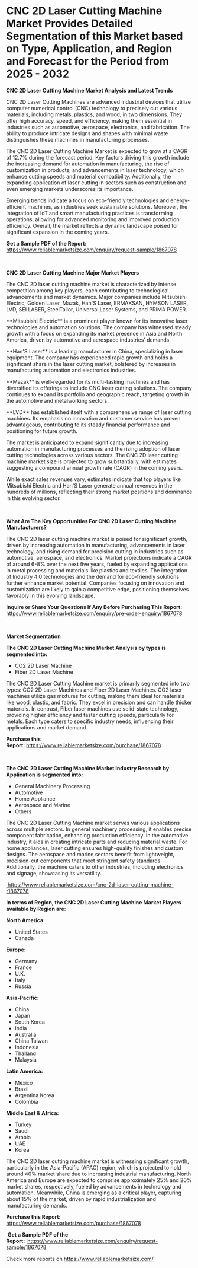 <p><h1>CNC 2D Laser Cutting Machine Market Provides Detailed Segmentation of this Market based on Type, Application, and Region and Forecast for the Period from 2025 - 2032</h1></p><p><strong>CNC 2D Laser Cutting Machine Market Analysis and Latest Trends</strong></p>
<p><p>CNC 2D Laser Cutting Machines are advanced industrial devices that utilize computer numerical control (CNC) technology to precisely cut various materials, including metals, plastics, and wood, in two dimensions. They offer high accuracy, speed, and efficiency, making them essential in industries such as automotive, aerospace, electronics, and fabrication. The ability to produce intricate designs and shapes with minimal waste distinguishes these machines in manufacturing processes.</p><p>The CNC 2D Laser Cutting Machine Market is expected to grow at a CAGR of 12.7% during the forecast period. Key factors driving this growth include the increasing demand for automation in manufacturing, the rise of customization in products, and advancements in laser technology, which enhance cutting speeds and material compatibility. Additionally, the expanding application of laser cutting in sectors such as construction and even emerging markets underscores its importance.</p><p>Emerging trends indicate a focus on eco-friendly technologies and energy-efficient machines, as industries seek sustainable solutions. Moreover, the integration of IoT and smart manufacturing practices is transforming operations, allowing for advanced monitoring and improved production efficiency. Overall, the market reflects a dynamic landscape poised for significant expansion in the coming years.</p></p>
<p><strong>Get a Sample PDF of the Report:&nbsp;</strong> <a href="https://www.reliablemarketsize.com/enquiry/request-sample/1867078?utm_campaign=2453&utm_medium=2&utm_source=Github&utm_content=ia&utm_term=28022025&utm_id=cnc-2d-laser-cutting-machine">https://www.reliablemarketsize.com/enquiry/request-sample/1867078</a></p>
<p>&nbsp;</p>
<p><strong>CNC 2D Laser Cutting Machine Major Market Players</strong></p>
<p><p>The CNC 2D laser cutting machine market is characterized by intense competition among key players, each contributing to technological advancements and market dynamics. Major companies include Mitsubishi Electric, Golden Laser, Mazak, Han'S Laser, ERMAKSAN, HYMSON LASER, LVD, SEI LASER, SteelTailor, Universal Laser Systems, and PRIMA POWER.</p><p>**Mitsubishi Electric** is a prominent player known for its innovative laser technologies and automation solutions. The company has witnessed steady growth with a focus on expanding its market presence in Asia and North America, driven by automotive and aerospace industries’ demands. </p><p>**Han'S Laser** is a leading manufacturer in China, specializing in laser equipment. The company has experienced rapid growth and holds a significant share in the laser cutting market, bolstered by increases in manufacturing automation and electronics industries. </p><p>**Mazak** is well-regarded for its multi-tasking machines and has diversified its offerings to include CNC laser cutting solutions. The company continues to expand its portfolio and geographic reach, targeting growth in the automotive and metalworking sectors.</p><p>**LVD** has established itself with a comprehensive range of laser cutting machines. Its emphasis on innovation and customer service has proven advantageous, contributing to its steady financial performance and positioning for future growth.</p><p>The market is anticipated to expand significantly due to increasing automation in manufacturing processes and the rising adoption of laser cutting technologies across various sectors. The CNC 2D laser cutting machine market size is projected to grow substantially, with estimates suggesting a compound annual growth rate (CAGR) in the coming years.</p><p>While exact sales revenues vary, estimates indicate that top players like Mitsubishi Electric and Han'S Laser generate annual revenues in the hundreds of millions, reflecting their strong market positions and dominance in this evolving sector.</p></p>
<p>&nbsp;</p>
<p><strong>What Are The Key Opportunities For CNC 2D Laser Cutting Machine Manufacturers?</strong></p>
<p><p>The CNC 2D laser cutting machine market is poised for significant growth, driven by increasing automation in manufacturing, advancements in laser technology, and rising demand for precision cutting in industries such as automotive, aerospace, and electronics. Market projections indicate a CAGR of around 6-8% over the next five years, fueled by expanding applications in metal processing and materials like plastics and textiles. The integration of Industry 4.0 technologies and the demand for eco-friendly solutions further enhance market potential. Companies focusing on innovation and customization are likely to gain a competitive edge, positioning themselves favorably in this evolving landscape.</p></p>
<p><strong>Inquire or Share Your Questions If Any Before Purchasing This Report:</strong> <a href="https://www.reliablemarketsize.com/enquiry/pre-order-enquiry/1867078?utm_campaign=2453&utm_medium=2&utm_source=Github&utm_content=ia&utm_term=28022025&utm_id=cnc-2d-laser-cutting-machine">https://www.reliablemarketsize.com/enquiry/pre-order-enquiry/1867078</a></p>
<p>&nbsp;</p>
<p><strong>Market Segmentation</strong></p>
<p><strong>The CNC 2D Laser Cutting Machine Market Analysis by types is segmented into:</strong></p>
<p><ul><li>CO2 2D Laser Machine</li><li>Fiber 2D Laser Machine</li></ul></p>
<p><p>The CNC 2D Laser Cutting Machine market is primarily segmented into two types: CO2 2D Laser Machines and Fiber 2D Laser Machines. CO2 laser machines utilize gas mixtures for cutting, making them ideal for materials like wood, plastic, and fabric. They excel in precision and can handle thicker materials. In contrast, Fiber laser machines use solid-state technology, providing higher efficiency and faster cutting speeds, particularly for metals. Each type caters to specific industry needs, influencing their applications and market demand.</p></p>
<p><strong>Purchase this Report:&nbsp;</strong><a href="https://www.reliablemarketsize.com/purchase/1867078?utm_campaign=2453&utm_medium=2&utm_source=Github&utm_content=ia&utm_term=28022025&utm_id=cnc-2d-laser-cutting-machine">https://www.reliablemarketsize.com/purchase/1867078</a></p>
<p>&nbsp;</p>
<p><strong>The CNC 2D Laser Cutting Machine Market Industry Research by Application is segmented into:</strong></p>
<p><ul><li>General Machinery Processing</li><li>Automotive</li><li>Home Appliance</li><li>Aerospace and Marine</li><li>Others</li></ul></p>
<p><p>The CNC 2D Laser Cutting Machine market serves various applications across multiple sectors. In general machinery processing, it enables precise component fabrication, enhancing production efficiency. In the automotive industry, it aids in creating intricate parts and reducing material waste. For home appliances, laser cutting ensures high-quality finishes and custom designs. The aerospace and marine sectors benefit from lightweight, precision-cut components that meet stringent safety standards. Additionally, the machine caters to other industries, including electronics and signage, showcasing its versatility.</p></p>
<p><a href="https://www.reliablemarketsize.com/cnc-2d-laser-cutting-machine-r1867078?utm_campaign=2453&utm_medium=2&utm_source=Github&utm_content=ia&utm_term=28022025&utm_id=cnc-2d-laser-cutting-machine">&nbsp;https://www.reliablemarketsize.com/cnc-2d-laser-cutting-machine-r1867078</a></p>
<p><strong>In terms of Region, the CNC 2D Laser Cutting Machine Market Players available by Region are:</strong></p>
<p>
    <p> <strong> North America: </strong>
        <ul>
            <li>United States</li>
            <li>Canada</li>
        </ul>
        </p> 
    <p> <strong> Europe: </strong>
        <ul>
            <li>Germany</li>
            <li>France</li>
            <li>U.K.</li>
            <li>Italy</li>
            <li>Russia</li>
        </ul>
        </p> 
    <p> <strong> Asia-Pacific: </strong>
        <ul>
            <li>China</li>
            <li>Japan</li>
            <li>South Korea</li>
            <li>India</li>
            <li>Australia</li>
            <li>China Taiwan</li>
            <li>Indonesia</li>
            <li>Thailand</li>
            <li>Malaysia</li>
        </ul>
        </p> 
    <p> <strong> Latin America: </strong>
        <ul>
            <li>Mexico</li>
            <li>Brazil</li>
            <li>Argentina Korea</li>
            <li>Colombia</li>
        </ul>
        </p> 
    <p> <strong> Middle East & Africa: </strong>
        <ul>
            <li>Turkey</li>
            <li>Saudi</li>
            <li>Arabia</li>
            <li>UAE</li>
            <li>Korea</li>
        </ul>
    </p>
    </p>
<p><p>The CNC 2D laser cutting machine market is witnessing significant growth, particularly in the Asia-Pacific (APAC) region, which is projected to hold around 40% market share due to increasing industrial manufacturing. North America and Europe are expected to comprise approximately 25% and 20% market shares, respectively, fueled by advancements in technology and automation. Meanwhile, China is emerging as a critical player, capturing about 15% of the market, driven by rapid industrialization and manufacturing demands.</p></p>
<p><strong>Purchase this Report: </strong><a href="https://www.reliablemarketsize.com/purchase/1867078?utm_campaign=2453&utm_medium=2&utm_source=Github&utm_content=ia&utm_term=28022025&utm_id=cnc-2d-laser-cutting-machine">https://www.reliablemarketsize.com/purchase/1867078</a></p>
<p>&nbsp;<strong>Get a Sample PDF of the Report:&nbsp;&nbsp;</strong><a href="https://www.reliablemarketsize.com/enquiry/request-sample/1867078?utm_campaign=2453&utm_medium=2&utm_source=Github&utm_content=ia&utm_term=28022025&utm_id=cnc-2d-laser-cutting-machine">https://www.reliablemarketsize.com/enquiry/request-sample/1867078</a></p>
<p><strong></strong></p>
<p>Check more reports on <a href="https://www.reliablemarketsize.com/?utm_campaign=2453&utm_medium=2&utm_source=Github&utm_content=ia&utm_term=28022025&utm_id=cnc-2d-laser-cutting-machine">https://www.reliablemarketsize.com/</a></p>